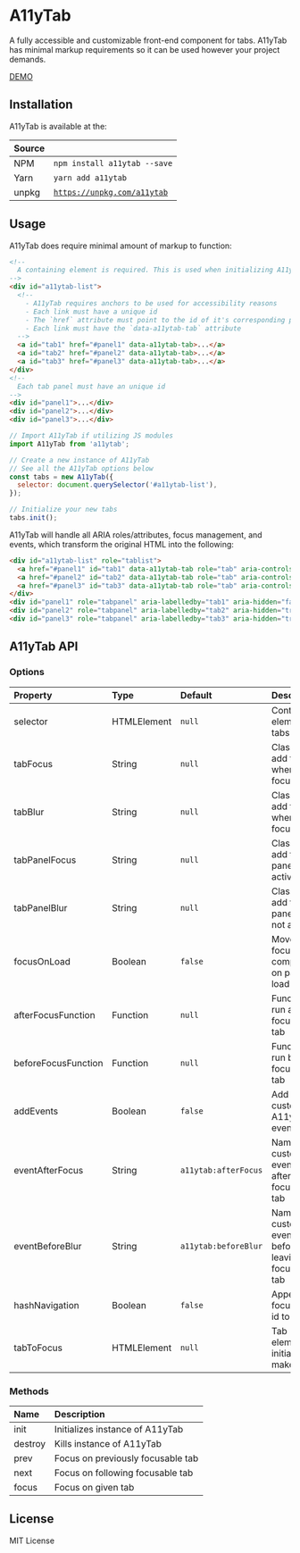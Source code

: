 # A11yTab
A fully accessible and customizable front-end component for tabs. A11yTab has minimal markup requirements so it can be used however your project demands.

[DEMO](https://codepen.io/azinasili/pen/MKGwgX?editors=0100)

## Installation
A11yTab is available at the:

| Source |  |
|:-------|:-|
| NPM    | `npm install a11ytab --save` |
| Yarn   | `yarn add a11ytab` |
| unpkg  | [`https://unpkg.com/a11ytab`](https://unpkg.com/a11ytab) |


## Usage
A11yTab does require minimal amount of markup to function:

```html
<!--
  A containing element is required. This is used when initializing A11yTab
-->
<div id="a11ytab-list">
  <!--
    - A11yTab requires anchors to be used for accessibility reasons
    - Each link must have a unique id
    - The `href` attribute must point to the id of it's corresponding panel
    - Each link must have the `data-a11ytab-tab` attribute
  -->
  <a id="tab1" href="#panel1" data-a11ytab-tab>...</a>
  <a id="tab2" href="#panel2" data-a11ytab-tab>...</a>
  <a id="tab3" href="#panel3" data-a11ytab-tab>...</a>
</div>
<!--
  Each tab panel must have an unique id
-->
<div id="panel1">...</div>
<div id="panel2">...</div>
<div id="panel3">...</div>
```

```javascript
// Import A11yTab if utilizing JS modules
import A11yTab from 'a11ytab';

// Create a new instance of A11yTab
// See all the A11yTab options below
const tabs = new A11yTab({
  selector: document.querySelector('#a11ytab-list'),
});

// Initialize your new tabs
tabs.init();
```

A11yTab will handle all ARIA roles/attributes, focus management, and events, which transform the original HTML into the following:

```html
<div id="a11ytab-list" role="tablist">
  <a href="#panel1" id="tab1" data-a11ytab-tab role="tab" aria-controls="panel1" aria-selected="true" tabindex="0">...</a>
  <a href="#panel2" id="tab2" data-a11ytab-tab role="tab" aria-controls="panel2" aria-selected="false" tabindex="-1">...</a>
  <a href="#panel3" id="tab3" data-a11ytab-tab role="tab" aria-controls="panel3" aria-selected="false" tabindex="-1">...</a>
</div>
<div id="panel1" role="tabpanel" aria-labelledby="tab1" aria-hidden="false">...</div>
<div id="panel2" role="tabpanel" aria-labelledby="tab2" aria-hidden="true">...</div>
<div id="panel3" role="tabpanel" aria-labelledby="tab3" aria-hidden="true">...</div>
```

## A11yTab API

### Options
| Property            | Type        | Default              | Description |
|:------------------- |:----------- |:-------------------- |:----------- |
| selector            | HTMLElement | `null`               | Containing element for tabs |
| tabFocus            | String      | `null`               | Class to add to tabs when focused |
| tabBlur             | String      | `null`               | Class to add to tabs when not focused |
| tabPanelFocus       | String      | `null`               | Class to add to panel when active |
| tabPanelBlur        | String      | `null`               | Class to add to panel when not active |
| focusOnLoad         | Boolean     | `false`              | Move users focus to tab component on page load |
| afterFocusFunction  | Function    | `null`               | Function to run after focusing on tab |
| beforeFocusFunction | Function    | `null`               | Function to run before focusing on tab |
| addEvents           | Boolean     | `false`              | Add custom A11yTab events |
| eventAfterFocus     | String      | `a11ytab:afterFocus` | Name of custom event to fire after focusing on tab |
| eventBeforeBlur     | String      | `a11ytab:beforeBlur` | Name of custom event to fire before leaving focus on tab |
| hashNavigation      | Boolean     | `false`              | Append focused tab id to URL |
| tabToFocus          | HTMLElement | `null`               | Tab element to initially make active |

### Methods
| Name    | Description |
|:------- |:----------- |
| init    | Initializes instance of A11yTab |
| destroy | Kills instance of A11yTab |
| prev    | Focus on previously focusable tab |
| next    | Focus on following focusable tab |
| focus   | Focus on given tab |

## License
MIT License
